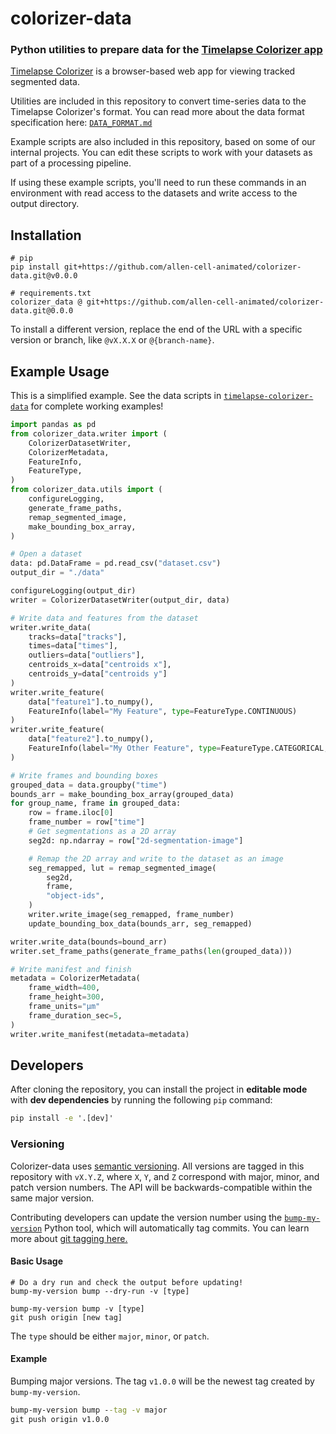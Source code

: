 # colorizer-data

### Python utilities to prepare data for the [Timelapse Colorizer app](https://github.com/allen-cell-animated/nucmorph-colorizer)

[Timelapse Colorizer](https://github.com/allen-cell-animated/nucmorph-colorizer) is a browser-based web app for viewing tracked segmented data.

Utilities are included in this repository to convert time-series data to the Timelapse Colorizer's format. You can read more about the data format specification here: [`DATA_FORMAT.md`](./documentation/DATA_FORMAT.md)

Example scripts are also included in this repository, based on some of our internal projects. You can edit these scripts to work with your datasets as part of a processing pipeline.

If using these example scripts, you'll need to run these commands in an environment with read access to the datasets and write access to the output directory.

## Installation

```
# pip
pip install git+https://github.com/allen-cell-animated/colorizer-data.git@v0.0.0

# requirements.txt
colorizer_data @ git+https://github.com/allen-cell-animated/colorizer-data.git@0.0.0
```

To install a different version, replace the end of the URL with a specific version or branch, like `@vX.X.X` or `@{branch-name}`.

## Example Usage

This is a simplified example. See the data scripts in [`timelapse-colorizer-data`](./timelapse-colorizer-data/) for complete working examples!

```python
import pandas as pd
from colorizer_data.writer import (
    ColorizerDatasetWriter,
    ColorizerMetadata,
    FeatureInfo,
    FeatureType,
)
from colorizer_data.utils import (
    configureLogging,
    generate_frame_paths,
    remap_segmented_image,
    make_bounding_box_array,
)

# Open a dataset
data: pd.DataFrame = pd.read_csv("dataset.csv")
output_dir = "./data"

configureLogging(output_dir)
writer = ColorizerDatasetWriter(output_dir, data)

# Write data and features from the dataset
writer.write_data(
    tracks=data["tracks"],
    times=data["times"],
    outliers=data["outliers"],
    centroids_x=data["centroids x"],
    centroids_y=data["centroids y"]
)
writer.write_feature(
    data["feature1"].to_numpy(),
    FeatureInfo(label="My Feature", type=FeatureType.CONTINUOUS)
)
writer.write_feature(
    data["feature2"].to_numpy(),
    FeatureInfo(label="My Other Feature", type=FeatureType.CATEGORICAL, categories=["A", "B", "C"])
)

# Write frames and bounding boxes
grouped_data = data.groupby("time")
bounds_arr = make_bounding_box_array(grouped_data)
for group_name, frame in grouped_data:
    row = frame.iloc[0]
    frame_number = row["time"]
    # Get segmentations as a 2D array
    seg2d: np.ndarray = row["2d-segmentation-image"]

    # Remap the 2D array and write to the dataset as an image
    seg_remapped, lut = remap_segmented_image(
        seg2d,
        frame,
        "object-ids",
    )
    writer.write_image(seg_remapped, frame_number)
    update_bounding_box_data(bounds_arr, seg_remapped)

writer.write_data(bounds=bound_arr)
writer.set_frame_paths(generate_frame_paths(len(grouped_data)))

# Write manifest and finish
metadata = ColorizerMetadata(
    frame_width=400,
    frame_height=300,
    frame_units="µm"
    frame_duration_sec=5,
)
writer.write_manifest(metadata=metadata)
```

## Developers

After cloning the repository, you can install the project in **editable mode** with **dev dependencies** by running the following `pip` command:

```cmd
pip install -e '.[dev]'
```

### Versioning

Colorizer-data uses [semantic versioning](https://semver.org). All versions are tagged in this repository with `vX.Y.Z`, where `X`, `Y`, and `Z` correspond with major, minor, and patch version numbers. The API will be backwards-compatible within the same major version.

Contributing developers can update the version number using the [`bump-my-version`](https://github.com/callowayproject/bump-my-version) Python tool, which will automatically tag commits. You can learn more about [git tagging here.](https://git-scm.com/book/en/v2/Git-Basics-Tagging)

#### Basic Usage

```
# Do a dry run and check the output before updating!
bump-my-version bump --dry-run -v [type]

bump-my-version bump -v [type]
git push origin [new tag]
```

The `type` should be either `major`, `minor`, or `patch`.

#### Example

Bumping major versions. The tag `v1.0.0` will be the newest tag created by `bump-my-version`.

```cmd
bump-my-version bump --tag -v major
git push origin v1.0.0
```

